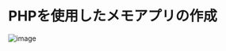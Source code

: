 # PHPを使用したメモアプリの作成
![image](https://user-images.githubusercontent.com/90116145/139619782-3ecdb0fe-53e3-418c-9141-68bbaf374df0.png)
## 
